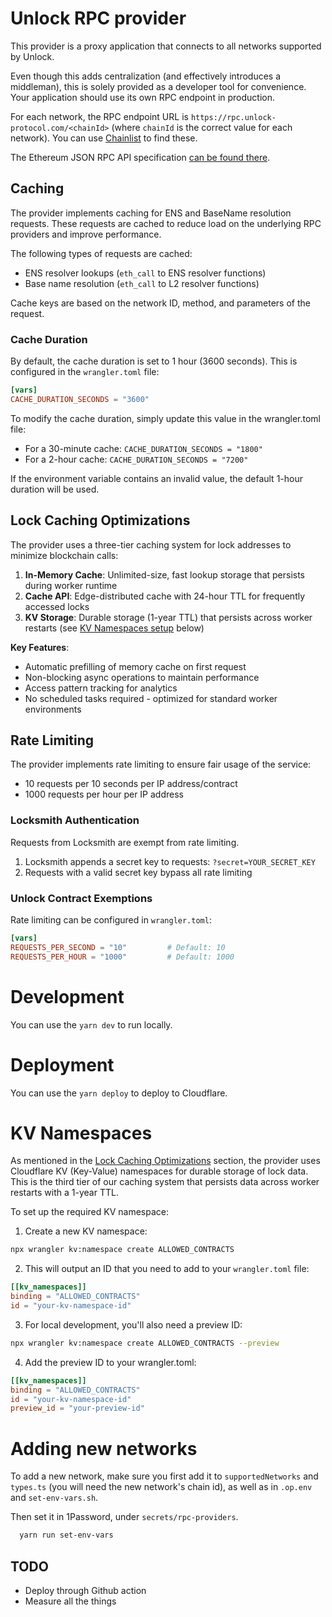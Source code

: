 # Unlock RPC provider

This provider is a proxy application that connects to all networks supported by Unlock.

Even though this adds centralization (and effectively introduces a middleman), this is solely provided as a developer tool for convenience. Your application should use its own RPC endpoint in production.

For each network, the RPC endpoint URL is `https://rpc.unlock-protocol.com/<chainId>` (where `chainId` is the correct value for each network). You can use [Chainlist](https://chainlist.org/) to find these.

The Ethereum JSON RPC API specification [can be found there](https://github.com/ethereum/execution-apis).

## Caching

The provider implements caching for ENS and BaseName resolution requests. These requests are cached to reduce load on the underlying RPC providers and improve performance.

The following types of requests are cached:

- ENS resolver lookups (`eth_call` to ENS resolver functions)
- Base name resolution (`eth_call` to L2 resolver functions)

Cache keys are based on the network ID, method, and parameters of the request.

### Cache Duration

By default, the cache duration is set to 1 hour (3600 seconds). This is configured in the `wrangler.toml` file:

```toml
[vars]
CACHE_DURATION_SECONDS = "3600"
```

To modify the cache duration, simply update this value in the wrangler.toml file:

- For a 30-minute cache: `CACHE_DURATION_SECONDS = "1800"`
- For a 2-hour cache: `CACHE_DURATION_SECONDS = "7200"`

If the environment variable contains an invalid value, the default 1-hour duration will be used.

## Lock Caching Optimizations

The provider uses a three-tier caching system for lock addresses to minimize blockchain calls:

1. **In-Memory Cache**: Unlimited-size, fast lookup storage that persists during worker runtime
2. **Cache API**: Edge-distributed cache with 24-hour TTL for frequently accessed locks
3. **KV Storage**: Durable storage (1-year TTL) that persists across worker restarts (see [KV Namespaces setup](#kv-namespaces) below)

**Key Features**:

- Automatic prefilling of memory cache on first request
- Non-blocking async operations to maintain performance
- Access pattern tracking for analytics
- No scheduled tasks required - optimized for standard worker environments

## Rate Limiting

The provider implements rate limiting to ensure fair usage of the service:

- 10 requests per 10 seconds per IP address/contract
- 1000 requests per hour per IP address

### Locksmith Authentication

Requests from Locksmith are exempt from rate limiting.

1. Locksmith appends a secret key to requests: `?secret=YOUR_SECRET_KEY`
2. Requests with a valid secret key bypass all rate limiting

### Unlock Contract Exemptions

Rate limiting can be configured in `wrangler.toml`:

```toml
[vars]
REQUESTS_PER_SECOND = "10"         # Default: 10
REQUESTS_PER_HOUR = "1000"         # Default: 1000
```

# Development

You can use the `yarn dev` to run locally.

# Deployment

You can use the `yarn deploy` to deploy to Cloudflare.

# KV Namespaces

As mentioned in the [Lock Caching Optimizations](#lock-caching-optimizations) section, the provider uses Cloudflare KV (Key-Value) namespaces for durable storage of lock data. This is the third tier of our caching system that persists data across worker restarts with a 1-year TTL.

To set up the required KV namespace:

1. Create a new KV namespace:

```bash
npx wrangler kv:namespace create ALLOWED_CONTRACTS
```

2. This will output an ID that you need to add to your `wrangler.toml` file:

```toml
[[kv_namespaces]]
binding = "ALLOWED_CONTRACTS"
id = "your-kv-namespace-id"
```

3. For local development, you'll also need a preview ID:

```bash
npx wrangler kv:namespace create ALLOWED_CONTRACTS --preview
```

4. Add the preview ID to your wrangler.toml:

```toml
[[kv_namespaces]]
binding = "ALLOWED_CONTRACTS"
id = "your-kv-namespace-id"
preview_id = "your-preview-id"
```

# Adding new networks

To add a new network, make sure you first add it to `supportedNetworks` and `types.ts` (you will need the new network's chain id), as well as in `.op.env` and `set-env-vars.sh`.

Then set it in 1Password, under `secrets/rpc-providers`.

```bash
  yarn run set-env-vars
```

## TODO

- Deploy through Github action
- Measure all the things
